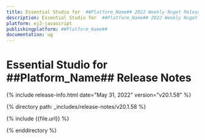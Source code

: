 ```yaml
---
title: Essential Studio for  ##Platform_Name## 2022 Weekly Nuget Release Release Notes  
description: Essential Studio for  ##Platform_Name## 2022 Weekly Nuget Release Release Notes  
platform: ej2-javascript
publishingplatform: ##Platform_Name##
documentation: ug
---
```


# Essential Studio for  ##Platform_Name##   Release Notes  

{% include release-info.html date="May 31, 2022"  version="v20.1.58" %} 

{% directory path: _includes/release-notes/v20.1.58 %}

{% include {{file.url}} %}

{% enddirectory %}
